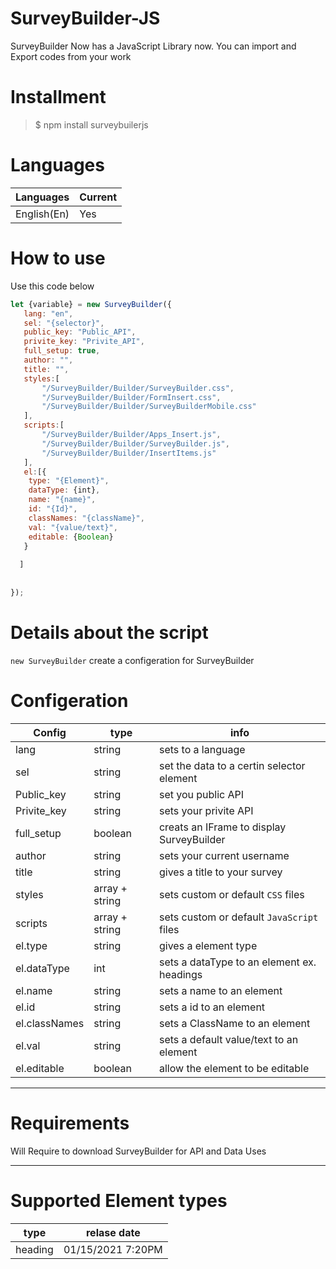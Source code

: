 # SurveyBuilder-JS
SurveyBuilder Now has a JavaScript Library now. You can import and Export codes from your work

# Installment

> $ npm install surveybuilerjs

# Languages
 | Languages | Current |
 | --------- | ------- |
 | English(En) | Yes |

# How to use

Use this code below

```js
let {variable} = new SurveyBuilder({
   lang: "en",
   sel: "{selector}",
   public_key: "Public_API",
   privite_key: "Privite_API",
   full_setup: true,
   author: "",
   title: "",
   styles:[
	   "/SurveyBuilder/Builder/SurveyBuilder.css",
	   "/SurveyBuilder/Builder/FormInsert.css",
	   "/SurveyBuilder/Builder/SurveyBuilderMobile.css"
   ],
   scripts:[
       "/SurveyBuilder/Builder/Apps_Insert.js",
       "/SurveyBuilder/Builder/SurveyBuilder.js",
       "/SurveyBuilder/Builder/InsertItems.js"
   ],
   el:[{
	type: "{Element}",
	dataType: {int},
	name: "{name}",
    id: "{Id}",
    classNames: "{className}",
    val: "{value/text}",
	editable: {Boolean}
   }
  
  ]
   
   
});
```

# Details about the script

```new SurveyBuilder``` create a configeration for SurveyBuilder

# Configeration
| Config | type | info |
| ----- | ---- | ----- |
| lang  | string | sets to a language |
| sel | string | set the data to a certin selector element |
| Public_key | string | set you public API |
| Privite_key | string | sets your privite API |
| full_setup | boolean | creats an IFrame to display SurveyBuilder |
| author | string | sets your current username |
| title | string | gives a title to your survey |
| styles | array + string| sets custom or default ```CSS``` files | 
| scripts | array + string | sets custom or default ```JavaScript``` files|
| el.type | string | gives a element type |
| el.dataType | int | sets a dataType to an element ex. headings |
| el.name | string | sets a name to an element |
| el.id | string | sets a id to an element |
| el.classNames | string | sets a ClassName to an element |
| el.val | string | sets a default value/text to an element |
| el.editable | boolean | allow the element to be editable |

***

# Requirements

Will Require to download SurveyBuilder for API and Data Uses

***

# Supported Element types

| type | relase date |
| --- | ------- |
| heading | 01/15/2021 7:20PM |
